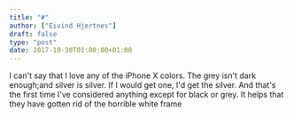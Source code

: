 ```yaml
---
title: "#"
author: ["Eivind Hjertnes"]
draft: false
type: "post"
date: 2017-10-30T01:00:00+01:00
---
```


I can't say that I love any of the iPhone X colors. The grey isn't dark
enough;and silver is silver. If I would get one, I'd get the silver. And
that's the first time I've considered anything except for black or grey.
It helps that they have gotten rid of the horrible white frame
